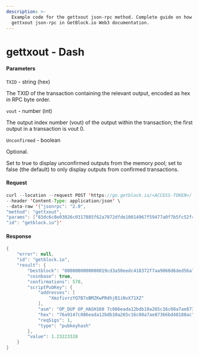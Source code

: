 ```yaml
---
description: >-
  Example code for the gettxout json-rpc method. Сomplete guide on how to use
  gettxout json-rpc in GetBlock.io Web3 documentation.
---
```


# gettxout - Dash

#### Parameters

`TXID` - string (hex)

The TXID of the transaction containing the relevant output, encoded as hex in RPC byte order.

`vout` - number (int)

The output index number (vout) of the output within the transaction; the first output in a transaction is vout 0.

`Unconfirmed` - boolean

Optional.

Set to true to display unconfirmed outputs from the memory pool; set to false (the default) to only display outputs from confirmed transactions.

#### Request

```java
curl --location --request POST 'https://go.getblock.io/<ACCESS-TOKEN>/' \
--header 'Content-Type: application/json' \ 
--data-raw '{"jsonrpc": "2.0",
"method": "gettxout",
"params": ["83dc6c8e03026c0317885f62a7072dfde10014967f59477a0f7b5fc52f44a784", 0, false],
"id": "getblock.io"}'
```

#### Response

```java
{
    "error": null,
    "id": "getblock.io",
    "result": {
        "bestblock": "0000000000000019cd3a50eedc418372f7aa9060d6ded56a769a51a93dfe0e4a",
        "coinbase": true,
        "confirmations": 570,
        "scriptPubKey": {
            "addresses": [
                "XmzfivrzYQ7B7oBMZKwPRdhjB1iNvX71XZ"
            ],
            "asm": "OP_DUP OP_HASH160 7c086eada12bdb10a265c16c08a7ae87366bd481 OP_EQUALVERIFY OP_CHECKSIG",
            "hex": "76a9147c086eada12bdb10a265c16c08a7ae87366bd48188ac",
            "reqSigs": 1,
            "type": "pubkeyhash"
        },
        "value": 1.23223328
    }
}
```
